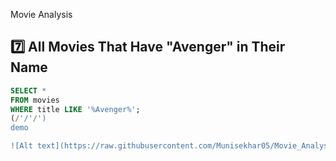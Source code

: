 Movie Analysis 

## 7️⃣ All Movies That Have "Avenger" in Their Name

```sql
SELECT *
FROM movies
WHERE title LIKE '%Avenger%';
(/'/'/')
demo

![Alt text](https://raw.githubusercontent.com/Munisekhar05/Movie_Analysis/main/Output-2.png)
